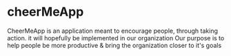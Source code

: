 # cheerMeApp
CheerMeApp is an application meant to encourage people, through taking action.
it will hopefully be implemented in our organization
Our purpose is to help people be more productive &
bring the organization closer to it's goals
